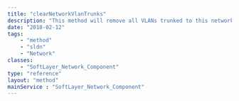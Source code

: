 ```yaml
---
title: "clearNetworkVlanTrunks"
description: "This method will remove all VLANs trunked to this network component. The native VLAN (networkVlanId/networkVlan) will remain active, and cannot be removed via the API. Returns a list of SoftLayer_Network_Vlan objects for which the trunks were removed. "
date: "2018-02-12"
tags:
    - "method"
    - "sldn"
    - "Network"
classes:
    - "SoftLayer_Network_Component"
type: "reference"
layout: "method"
mainService : "SoftLayer_Network_Component"
---
```

